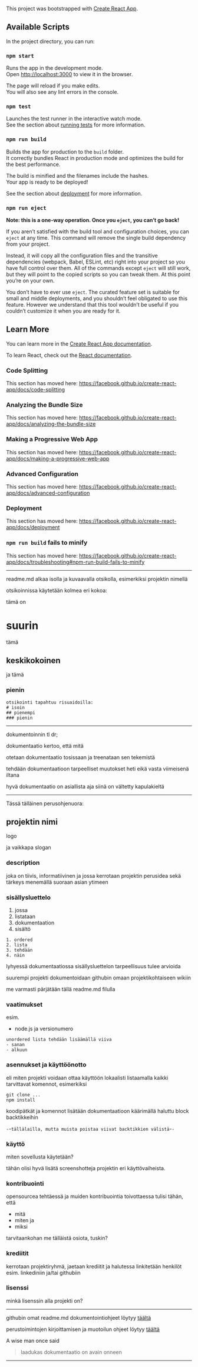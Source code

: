 This project was bootstrapped with [Create React App](https://github.com/facebook/create-react-app).

## Available Scripts

In the project directory, you can run:

### `npm start`

Runs the app in the development mode.<br />
Open [http://localhost:3000](http://localhost:3000) to view it in the browser.

The page will reload if you make edits.<br />
You will also see any lint errors in the console.

### `npm test`

Launches the test runner in the interactive watch mode.<br />
See the section about [running tests](https://facebook.github.io/create-react-app/docs/running-tests) for more information.

### `npm run build`

Builds the app for production to the `build` folder.<br />
It correctly bundles React in production mode and optimizes the build for the best performance.

The build is minified and the filenames include the hashes.<br />
Your app is ready to be deployed!

See the section about [deployment](https://facebook.github.io/create-react-app/docs/deployment) for more information.

### `npm run eject`

**Note: this is a one-way operation. Once you `eject`, you can’t go back!**

If you aren’t satisfied with the build tool and configuration choices, you can `eject` at any time. This command will remove the single build dependency from your project.

Instead, it will copy all the configuration files and the transitive dependencies (webpack, Babel, ESLint, etc) right into your project so you have full control over them. All of the commands except `eject` will still work, but they will point to the copied scripts so you can tweak them. At this point you’re on your own.

You don’t have to ever use `eject`. The curated feature set is suitable for small and middle deployments, and you shouldn’t feel obligated to use this feature. However we understand that this tool wouldn’t be useful if you couldn’t customize it when you are ready for it.

## Learn More

You can learn more in the [Create React App documentation](https://facebook.github.io/create-react-app/docs/getting-started).

To learn React, check out the [React documentation](https://reactjs.org/).

### Code Splitting

This section has moved here: https://facebook.github.io/create-react-app/docs/code-splitting

### Analyzing the Bundle Size

This section has moved here: https://facebook.github.io/create-react-app/docs/analyzing-the-bundle-size

### Making a Progressive Web App

This section has moved here: https://facebook.github.io/create-react-app/docs/making-a-progressive-web-app

### Advanced Configuration

This section has moved here: https://facebook.github.io/create-react-app/docs/advanced-configuration

### Deployment

This section has moved here: https://facebook.github.io/create-react-app/docs/deployment

### `npm run build` fails to minify

This section has moved here: https://facebook.github.io/create-react-app/docs/troubleshooting#npm-run-build-fails-to-minify








---

readme.md alkaa isolla ja kuvaavalla otsikolla, esimerkiksi projektin nimellä

otsikoinnissa käytetään kolmea eri kokoa:

tämä on

# suurin

tämä

## keskikokoinen 

ja tämä 

### pienin


```
otsikointi tapahtuu risuaidoilla:
# isoin
## pienempi
### pienin
```

---

dokumentoinnin
tl dr;

dokumentaatio kertoo, että mitä

otetaan dokumentaatio tosissaan ja treenataan sen tekemistä

tehdään dokumentaatioon tarpeelliset muutokset heti eikä vasta viimeisenä iltana

hyvä dokumentaatio on asiallista aja siinä on vältetty kapulakieltä


---


Tässä tälläinen perusohjenuora:


## projektin nimi

logo

ja vaikkapa slogan


### description

joka on tiivis, informatiivinen ja jossa kerrotaan projektin perusidea sekä tärkeys menemällä suoraan asian ytimeen


### sisällysluettelo

1. jossa
2. listataan
3. dokumentaation
4. sisältö

```
1. ordered
2. lista
3. tehdään
4. näin
```

lyhyessä dokumentaatiossa sisällysluettelon tarpeellisuus tulee arvioida

suurempi projekti dokumentoidaan githubin omaan projektikohtaiseen wikiin

me varmasti pärjätään tällä readme.md filulla


### vaatimukset

esim.
- node.js ja versionumero

```
unordered lista tehdään lisäämällä viiva
- sanan
- alkuun
```


### asennukset ja käyttöönotto

eli miten projekti voidaan ottaa käyttöön lokaalisti listaamalla kaikki tarvittavat komennot, esimerkiksi

```
git clone ...
npm install
```

koodipätkät ja komennot lisätään dokumentaatioon käärimällä haluttu block backtikkeihin

`-`-`
tällälailla, mutta muista
poistaa viivat backtikkien välistä
`-`-`


### käyttö

miten sovellusta käytetään?

tähän olisi hyvä lisätä screenshotteja projektin eri käyttövaiheista.


### kontribuointi

opensourcea tehtäessä ja muiden kontribuointia toivottaessa tulisi tähän, että

- mitä
- miten ja
- miksi

tarvitaankohan me tälläistä osiota, tuskin?


### krediitit

kerrotaan projektiryhmä, jaetaan krediitit ja halutessa linkitetään henkilöt esim. linkediniin ja/tai githubiin


### lisenssi

minkä lisenssin alla projekti on?


---

githubin omat readme.md dokumentointiohjeet löytyy [täältä](https://guides.github.com/features/wikis/#creating-a-readme)

perustoimintojen kirjoittamisen ja muotoilun ohjeet löytyy [täältä](https://docs.github.com/en/github/writing-on-github/basic-writing-and-formatting-syntax)

A wise man once said
> laadukas dokumentaatio on avain onneen

---
